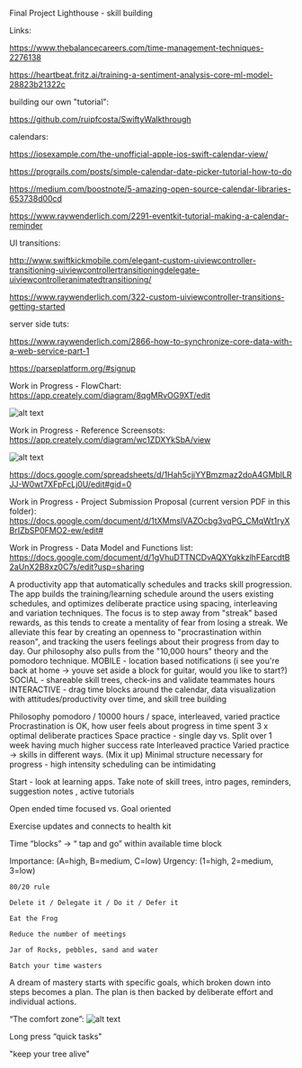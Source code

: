Final Project Lighthouse - skill building

Links:

https://www.thebalancecareers.com/time-management-techniques-2276138

https://heartbeat.fritz.ai/training-a-sentiment-analysis-core-ml-model-28823b21322c

building our own "tutorial":

https://github.com/ruipfcosta/SwiftyWalkthrough

calendars:

https://iosexample.com/the-unofficial-apple-ios-swift-calendar-view/

https://prograils.com/posts/simple-calendar-date-picker-tutorial-how-to-do

https://medium.com/boostnote/5-amazing-open-source-calendar-libraries-653738d00cd

https://www.raywenderlich.com/2291-eventkit-tutorial-making-a-calendar-reminder

UI transitions:

http://www.swiftkickmobile.com/elegant-custom-uiviewcontroller-transitioning-uiviewcontrollertransitioningdelegate-uiviewcontrolleranimatedtransitioning/

https://www.raywenderlich.com/322-custom-uiviewcontroller-transitions-getting-started


server side tuts:

https://www.raywenderlich.com/2866-how-to-synchronize-core-data-with-a-web-service-part-1

https://parseplatform.org/#signup


Work in Progress -  FlowChart:
https://app.creately.com/diagram/8qgMRvOG9XT/edit

![alt text][CurrentFlowChart]

[CurrentFlowChart]: https://github.com/marinamcpeak/Mastery/blob/master/PM%20and%20Brainstorming/User%20Mastery.jpg "Current Flow Chart"

Work in Progress - Reference Screensots:
https://app.creately.com/diagram/wc1ZDXYkSbA/view

![alt text][ReferenceScreenshots]

[ReferenceScreenshots]: https://github.com/marinamcpeak/Mastery/blob/master/PM%20and%20Brainstorming/Reference%20Screenshots.jpg "Current Flow Chart"

https://docs.google.com/spreadsheets/d/1Hah5cjiYYBmzmaz2doA4GMblLRJJ-W0wt7XFpFcLj0U/edit#gid=0

Work in Progress - Project Submission Proposal (current version PDF in this folder):
https://docs.google.com/document/d/1tXMmslVAZOcbg3vqPG_CMqWt1ryXBrIZbSP0FMO2-ew/edit#

Work in Progress - Data Model and Functions list:
https://docs.google.com/document/d/1gVhuDTTNCDvAQXYqkkzlhFEarcdtB2aUnX2B8xz0C7s/edit?usp=sharing

A productivity app that automatically schedules and tracks skill progression. The app builds the training/learning schedule around the users existing schedules, and optimizes deliberate practice using spacing, interleaving and variation techniques. The focus is to step away from "streak" based rewards, as this tends to create a mentality of fear from losing a streak. We alleviate this fear by creating an openness to "procrastination within reason", and tracking the users feelings about their progress from day to day. Our philosophy also pulls from the "10,000 hours" theory and the pomodoro technique. MOBILE - location based notifications (i see you're back at home -> youve set aside a block for guitar, would you like to start?) SOCIAL - shareable skill trees, check-ins and validate teammates hours INTERACTIVE - drag time blocks around the calendar, data visualization with attitudes/productivity over time, and skill tree building

Philosophy
pomodoro / 10000 hours / space, interleaved, varied practice
Procrastination is OK, how user feels about progress in time spent
3 x optimal deliberate practices 
Space practice - single day vs. Split over 1 week having much higher success rate
Interleaved practice
Varied practice -> skills in different ways. (Mix it up)
Minimal structure necessary for progress - high intensity scheduling can be intimidating

Start - look at learning apps. Take note of skill trees, intro pages, reminders, suggestion notes , active tutorials

Open ended time focused vs. Goal oriented

Exercise updates and connects to health kit

Time “blocks” -> “ tap and go” within available time block

  Importance: (A=high, B=medium, C=low)
  Urgency: (1=high, 2=medium, 3=low)

	80/20 rule

	Delete it / Delegate it / Do it / Defer it

	Eat the Frog

	Reduce the number of meetings

	Jar of Rocks, pebbles, sand and water

	Batch your time wasters

A dream of mastery starts with specific goals, which broken down into steps becomes a plan. The plan is then backed by deliberate effort and individual actions.

“The comfort zone”: 
![alt text][logo]

[logo]: https://github.com/marinamcpeak/Mastery/blob/master/PM%20and%20Brainstorming/ComfortZone.jpeg "The Comfort Zone"

Long press “quick tasks"

"keep your tree alive"
